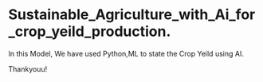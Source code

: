 # Sustainable_Agriculture_with_Ai_for_crop_yeild_production.

In this Model, We have used Python,ML to state the Crop Yeild using AI.

Thankyouu!
